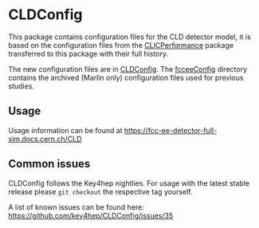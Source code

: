 # CLDConfig

This package contains configuration files for the CLD detector model, it is based on the configuration files from the [CLICPerformance](https://github.com/iLCSoft/CLICPerformance) package transferred to this package with their full history.

The new configuration files are in [CLDConfig](CLDConfig). The [fcceeConfig](fcceeConfig) directory contains the archived (Marlin only) configuration files used for previous studies.

## Usage

Usage information can be found at https://fcc-ee-detector-full-sim.docs.cern.ch/CLD

## Common issues

CLDConfig follows the Key4hep nightlies.
For usage with the latest stable release please `git checkout` the respective tag yourself.

A list of known issues can be found here: https://github.com/key4hep/CLDConfig/issues/35
